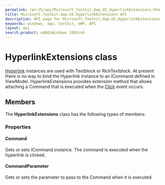 ```yaml
---
permalink: /en-US/api/Microsoft_Toolkit_Uwp_UI_HyperlinkExtensions.htm
title: Microsoft.Toolkit.Uwp.UI.HyperlinkExtensions API 
description: API page for Microsoft.Toolkit.Uwp.UI.HyperlinkExtensions
keywords: windows, app, toolkit, UWP, API
layout: api
search.product: eADQiWindows 10XVcnh
---
```



# HyperlinkExtensions class

[Hyperlink](https://msdn.microsoft.com/en-us/library/windows/apps/windows.ui.xaml.documents.hyperlink.aspx) instances are used with Textblock or RichTextblock.
At present there is no way to bind the Hyperlink instance to an ICommand defined in ViewModel. 
HyperlinkExtensions provides extension method that allows attaching a Command that is executed when the [Click](https://msdn.microsoft.com/en-us/library/windows/apps/windows.ui.xaml.documents.hyperlink.click.aspx) event occurs.

## Members

The **HyperlinkExtensions** class has the following types of members:

### Properties

#### Command

Gets or sets ICommand instance. The command is executed when the hyperlink is clicked.

#### CommandParameter

Gets or sets the parameter to pass to the Command when it is executed.
